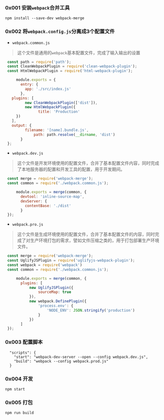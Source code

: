 ### 0x001 安装`webpack`合并工具
```
npm install --save-dev webpack-merge
```
### 0x002 将`webpack.config.js`分离成3个配置文件
- `webpack.common.js`
> 这个文件是通用的`webpack`基本配置文件，完成了输入输出的设置
```javascript
 const path = require('path');
 const CleanWebpackPlugin = require('clean-webpack-plugin');
 const HtmlWebpackPlugin = require('html-webpack-plugin');

     module.exports = {
       entry: {
         app: './src/index.js'
       },
   plugins: [
         new CleanWebpackPlugin(['dist']),
         new HtmlWebpackPlugin({
               title: 'Production'
     })
   ],
   output: {
         filename: '[name].bundle.js',
             path: path.resolve(__dirname, 'dist')
       }
 };
```
- `webpack.dev.js`
> 这个文件是开发环境使用的配置文件，合并了基本配置文件内容，同时完成了本地服务器的配置和开发工具的配置，用于开发期间。
```javascript
 const merge = require('webpack-merge');
 const common = require('./webpack.common.js');

     module.exports = merge(common, {
       devtool: 'inline-source-map',
       devServer: {
         contentBase: './dist'
       }
 });
```
- `webpack.pro.js`
> 这个文件是生成环境使用的配置文件，合并了基本配置文件的内容，同时完成了对生产环境打包的需求，譬如文件压缩之类的，用于打包部署生产环境文件。
```javascript
 const merge = require('webpack-merge');
 const UglifyJSPlugin = require('uglifyjs-webpack-plugin');
 const webpack = require('webpack')
 const common = require('./webpack.common.js');

     module.exports = merge(common, {
       plugins: [
           new UglifyJSPlugin({
               sourceMap: true
           }),
           new webpack.DefinePlugin({
               'process.env': {
                   'NODE_ENV': JSON.stringify('production')
               }
           })
       ]
 });
```
### 0x003 配置脚本
```
  "scripts": {
    "start": "webpack-dev-server --open --config webpack.dev.js",
    "build": "webpack --config webpack.prod.js"
  }
```
### 0x004 开发
```
npm start
```

### 0x005 打包
```
npm run build
```
